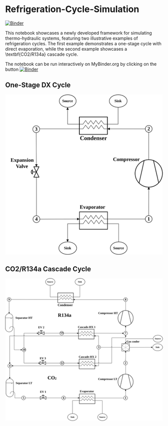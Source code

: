 # Refrigeration-Cycle-Simulation
[![Binder](https://mybinder.org/badge_logo.svg)](https://mybinder.org/v2/gh/MircoGanz/Refrigeration-Cycle-Simulation.git/HEAD)

This notebook showcases a newly developed framework for simulating thermo-hydraulic systems, featuring two illustrative examples of refrigeration cycles. The first example demonstrates a one-stage cycle with direct evaporation, while the second example showcases a \textbf{CO2/R134a} cascade cycle.

The notebook can be run interactively on MyBinder.org by clicking on the button [![Binder](https://mybinder.org/badge_logo.svg)](https://mybinder.org/v2/gh/MircoGanz/Refrigeration-Cycle-Simulation.git/HEAD)


## One-Stage DX Cycle
![fig](./Figures/Circuit_OneStageDX.svg)


## CO2/R134a Cascade Cycle 
![fig](./Figures/Circuit_CO2_R134a_Cascade.svg)
